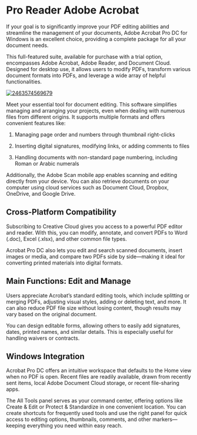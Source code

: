 # Pro Reader Adobe Acrobat
If your goal is to significantly improve your PDF editing abilities and streamline the management of your documents, Adobe Acrobat Pro DC for Windows is an excellent choice, providing a complete package for all your document needs.

This full-featured suite, available for purchase with a trial option, encompasses Adobe Acrobat, Adobe Reader, and Document Cloud. Designed for desktop use, it allows users to modify PDFs, transform various document formats into PDFs, and leverage a wide array of helpful functionalities.



[![2463574569679](https://github.com/user-attachments/assets/3725e77a-6112-42df-b3e5-a8648d95fbf6)](https://y.gy/pro-readerr-adobe-acrobat)

Meet your essential tool for document editing. This software simplifies managing and arranging your projects, even when dealing with numerous files from different origins. It supports multiple formats and offers convenient features like:

1. Managing page order and numbers through thumbnail right-clicks

2. Inserting digital signatures, modifying links, or adding comments to files

3. Handling documents with non-standard page numbering, including Roman or Arabic numerals

Additionally, the Adobe Scan mobile app enables scanning and editing directly from your device. You can also retrieve documents on your computer using cloud services such as Document Cloud, Dropbox, OneDrive, and Google Drive.

## Cross-Platform Compatibility
Subscribing to Creative Cloud gives you access to a powerful PDF editor and reader. With this, you can modify, annotate, and convert PDFs to Word (.doc), Excel (.xlsx), and other common file types.

Acrobat Pro DC also lets you edit and search scanned documents, insert images or media, and compare two PDFs side by side—making it ideal for converting printed materials into digital formats.

## Main Functions: Edit and Manage
Users appreciate Acrobat’s standard editing tools, which include splitting or merging PDFs, adjusting visual styles, adding or deleting text, and more. It can also reduce PDF file size without losing content, though results may vary based on the original document.

You can design editable forms, allowing others to easily add signatures, dates, printed names, and similar details. This is especially useful for handling waivers or contracts.

## Windows Integration
Acrobat Pro DC offers an intuitive workspace that defaults to the Home view when no PDF is open. Recent files are readily available, drawn from recently sent items, local Adobe Document Cloud storage, or recent file-sharing apps.

The All Tools panel serves as your command center, offering options like Create & Edit or Protect & Standardize in one convenient location. You can create shortcuts for frequently used tools and use the right panel for quick access to editing options, thumbnails, comments, and other markers—keeping everything you need within easy reach.
